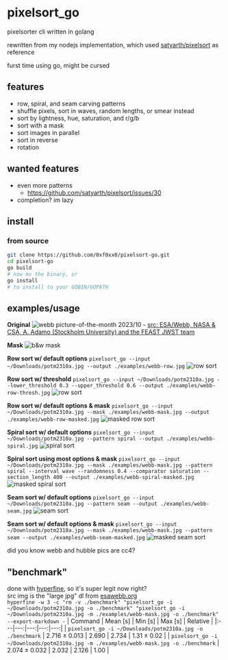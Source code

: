 # pixelsort_go
pixelsorter cli written in golang

rewritten from my nodejs implementation, which used [satyarth/pixelsort](https://github.com/satyarth/pixelsort/) as reference

furst time using go, might be cursed

## features
- row, spiral, and seam carving patterns
- shuffle pixels, sort in waves, random lengths, or smear instead
- sort by lightness, hue, saturation, and r/g/b
- sort with a mask
- sort images in parallel
- sort in reverse
- rotation

## wanted features
- even more patterns
  - https://github.com/satyarth/pixelsort/issues/30
- completion? im lazy

## install
### from source
```sh
git clone https://github.com/0xf0xx0/pixelsort-go.git
cd pixelsort-go
go build
# now mv the binary, or
go install
# to install to your GOBIN/GOPATH
```

## examples/usage
**Original**
![webb picture-of-the-month 2023/10](https://cdn.esawebb.org/archives/images/screen/potm2310a.jpg) - [src: ESA/Webb, NASA & CSA, A. Adamo (Stockholm University) and the FEAST JWST team](https://esawebb.org/images/potm2310a/)

**Mask**
![b&w mask](./examples/webb-mask.jpg)

**Row sort w/ default options**
`pixelsort_go --input ~/Downloads/potm2310a.jpg --output ./examples/webb-row.jpg`
![row sort](./examples/webb-row.jpg)

**Row sort w/ threshold**
`pixelsort_go --input ~/Downloads/potm2310a.jpg --lower_threshold 0.3 --upper_threshold 0.6 --output ./examples/webb-row-thresh.jpg`
![row sort](./examples/webb-row-thresh.jpg)

**Row sort w/ default options & mask**
`pixelsort_go --input ~/Downloads/potm2310a.jpg --mask ./examples/webb-mask.jpg --output ./examples/webb-row-masked.jpg`
![masked row sort](./examples/webb-row-masked.jpg)

**Spiral sort w/ default options**
`pixelsort_go --input ~/Downloads/potm2310a.jpg --pattern spiral --output ./examples/webb-spiral.jpg`
![spiral sort](./examples/webb-spiral.jpg)

**Spiral sort using most options & mask**
`pixelsort_go --input ~/Downloads/potm2310a.jpg --mask ./examples/webb-mask.jpg --pattern spiral --interval wave --randomness 0.4 --comparator saturation --section_length 400 --output ./examples/webb-spiral-masked.jpg`
![masked spiral sort](./examples/webb-spiral-masked.jpg)

**Seam sort w/ default options**
`pixelsort_go --input ~/Downloads/potm2310a.jpg --pattern seam --output ./examples/webb-seam.jpg`
![seam sort](./examples/webb-seam.jpg)

**Seam sort w/ default options & mask**
`pixelsort_go --input ~/Downloads/potm2310a.jpg --mask ./examples/webb-mask.jpg --pattern seam --output ./examples/webb-seam-masked.jpg`
![masked seam sort](./examples/webb-seam-masked.jpg)

did you know webb and hubble pics are cc4?

## "benchmark"
done with [hyperfine](https://github.com/sharkdp/hyperfine), so it's super legit now right? \
src img is the "large jpg" dl from [esawebb.org](https://esawebb.org/images/potm2310a/) \
`hyperfine -w 3 -c "rm -v ./benchmark" "pixelsort_go -i ~/Downloads/potm2310a.jpg -o ./benchmark" "pixelsort_go -i ~/Downloads/potm2310a.jpg -m ./examples/webb-mask.jpg -o ./benchmark" --export-markdown -`
| Command | Mean [s] | Min [s] | Max [s] | Relative |
|:---|---:|---:|---:|---:|
| `pixelsort_go -i ~/Downloads/potm2310a.jpg -o ./benchmark` | 2.716 ± 0.013 | 2.690 | 2.734 | 1.31 ± 0.02 |
| `pixelsort_go -i ~/Downloads/potm2310a.jpg -m ./examples/webb-mask.jpg -o ./benchmark` | 2.074 ± 0.032 | 2.032 | 2.126 | 1.00 |

